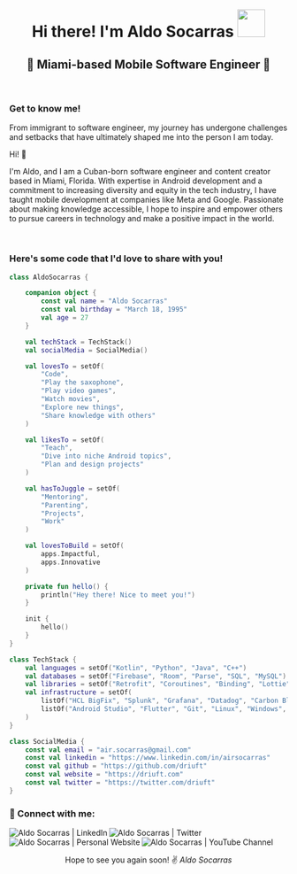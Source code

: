 <h1 align="center">Hi there! I'm Aldo Socarras <img src="https://media1.giphy.com/media/mpf3TYzXclIMU/source.gif" width="50px"></h1>
<h2 align="center">🌴 Miami-based Mobile Software Engineer 🌴</h2>
<br>

### Get to know me!
From immigrant to software engineer, my journey has undergone challenges and setbacks that have ultimately shaped me into the person I am today.


Hi! 👋

I'm Aldo, and I am a Cuban-born software engineer and content creator based in Miami, Florida. With expertise in Android development and a commitment to increasing diversity and equity in the tech industry, I have taught mobile development at companies like Meta and Google. Passionate about making knowledge accessible, I hope to inspire and empower others to pursue careers in technology and make a positive impact in the world.

<br>

### Here's some code that I'd love to share with you!

```kotlin
class AldoSocarras {

    companion object {
        const val name = "Aldo Socarras"
        const val birthday = "March 18, 1995"
        val age = 27
    }

    val techStack = TechStack()
    val socialMedia = SocialMedia()

    val lovesTo = setOf(
        "Code",
        "Play the saxophone",
        "Play video games",
        "Watch movies",
        "Explore new things",
        "Share knowledge with others"
    )

    val likesTo = setOf(
        "Teach",
        "Dive into niche Android topics",
        "Plan and design projects"
    )

    val hasToJuggle = setOf(
        "Mentoring",
        "Parenting",
        "Projects",
        "Work"
    )

    val lovesToBuild = setOf(
        apps.Impactful,
        apps.Innovative
    )

    private fun hello() {
        println("Hey there! Nice to meet you!")
    }

    init {
        hello()
    }
}

class TechStack {
    val languages = setOf("Kotlin", "Python", "Java", "C++")
    val databases = setOf("Firebase", "Room", "Parse", "SQL", "MySQL")
    val libraries = setOf("Retrofit", "Coroutines", "Binding", "Lottie", "Glide", "LeakCanary")
    val infrastructure = setOf(
        listOf("HCL BigFix", "Splunk", "Grafana", "Datadog", "Carbon Black", "ESET"),
        listOf("Android Studio", "Flutter", "Git", "Linux", "Windows", "MacOS", "VMWare")
    )
}

class SocialMedia {
    const val email = "air.socarras@gmail.com"
    const val linkedin = "https://www.linkedin.com/in/airsocarras"
    const val github = "https://github.com/driuft"
    const val website = "https://driuft.com"
    const val twitter = "https://twitter.com/driuft"
}
```

### 🔗 Connect with me:

[<img align="left" alt="Aldo Socarras | LinkedIn" src="https://img.shields.io/badge/LinkedIn-0077B5?style=for-the-badge&logo=linkedin&logoColor=white" />][linkedin]
[<img align="left" alt="Aldo Socarras | Twitter" src="https://img.shields.io/badge/Twitter-1DA1F2?style=for-the-badge&logo=twitter&logoColor=white" />][twitter]
[<img align="left" alt="Aldo Socarras | Personal Website" src="https://img.shields.io/badge/Website-4285F4?style=for-the-badge&logo=GoogleChrome&logoColor=white" />][website]
[<img align="left" alt="Aldo Socarras | YouTube Channel" src="https://img.shields.io/badge/YouTube-%23FF0000.svg?style=for-the-badge&logo=YouTube&logoColor=white" />][youtube]

<br><br>

<div align="center">Hope to see you again soon! ✌️
  <i>Aldo Socarras</i>
</div>

<br>

[twitter]: https://twitter.com/driuft
[linkedin]: https://www.linkedin.com/in/airsocarras/
[website]: https://driuft.com
[youtube]: https://www.youtube.com/channel/UCAyz6fivEhmhvNvL8TU4sFQ
